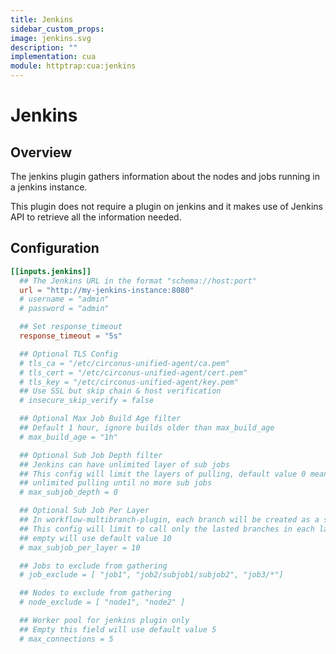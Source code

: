 ```yaml
---
title: Jenkins
sidebar_custom_props:
image: jenkins.svg
description: ""
implementation: cua
module: httptrap:cua:jenkins
---
```


# Jenkins

## Overview

The jenkins plugin gathers information about the nodes and jobs running in a jenkins instance.

This plugin does not require a plugin on jenkins and it makes use of Jenkins API to retrieve all the information needed.

## Configuration

```toml
[[inputs.jenkins]]
  ## The Jenkins URL in the format "schema://host:port"
  url = "http://my-jenkins-instance:8080"
  # username = "admin"
  # password = "admin"

  ## Set response_timeout
  response_timeout = "5s"

  ## Optional TLS Config
  # tls_ca = "/etc/circonus-unified-agent/ca.pem"
  # tls_cert = "/etc/circonus-unified-agent/cert.pem"
  # tls_key = "/etc/circonus-unified-agent/key.pem"
  ## Use SSL but skip chain & host verification
  # insecure_skip_verify = false

  ## Optional Max Job Build Age filter
  ## Default 1 hour, ignore builds older than max_build_age
  # max_build_age = "1h"

  ## Optional Sub Job Depth filter
  ## Jenkins can have unlimited layer of sub jobs
  ## This config will limit the layers of pulling, default value 0 means
  ## unlimited pulling until no more sub jobs
  # max_subjob_depth = 0

  ## Optional Sub Job Per Layer
  ## In workflow-multibranch-plugin, each branch will be created as a sub job.
  ## This config will limit to call only the lasted branches in each layer,
  ## empty will use default value 10
  # max_subjob_per_layer = 10

  ## Jobs to exclude from gathering
  # job_exclude = [ "job1", "job2/subjob1/subjob2", "job3/*"]

  ## Nodes to exclude from gathering
  # node_exclude = [ "node1", "node2" ]

  ## Worker pool for jenkins plugin only
  ## Empty this field will use default value 5
  # max_connections = 5
```
